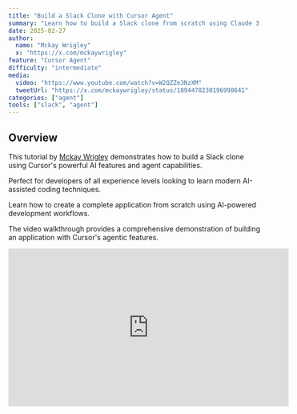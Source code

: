 ```yaml
---
title: "Build a Slack Clone with Cursor Agent"
summary: "Learn how to build a Slack clone from scratch using Claude 3.7 Sonnet and Cursor Agent"
date: 2025-02-27
author:
  name: "Mckay Wrigley" 
  x: "https://x.com/mckaywrigley"
feature: "Cursor Agent"
difficulty: "intermediate"
media:
  video: "https://www.youtube.com/watch?v=W2QZZe3NzXM"
  tweetUrl: "https://x.com/mckaywrigley/status/1894478230196998641"
categories: ["agent"]
tools: ["slack", "agent"]
---
```


## Overview

This tutorial by [Mckay Wrigley](https://x.com/mckaywrigley) demonstrates how to build a Slack clone using Cursor's powerful AI features and agent capabilities.

Perfect for developers of all experience levels looking to learn modern AI-assisted coding techniques.

Learn how to create a complete application from scratch using AI-powered development workflows.

The video walkthrough provides a comprehensive demonstration of building an application with Cursor's agentic features.

<iframe width="560" height="315" src="https://www.youtube.com/embed/W2QZZe3NzXM" title="YouTube video player" frameborder="0" allow="accelerometer; autoplay; clipboard-write; encrypted-media; gyroscope; picture-in-picture" allowfullscreen></iframe>
